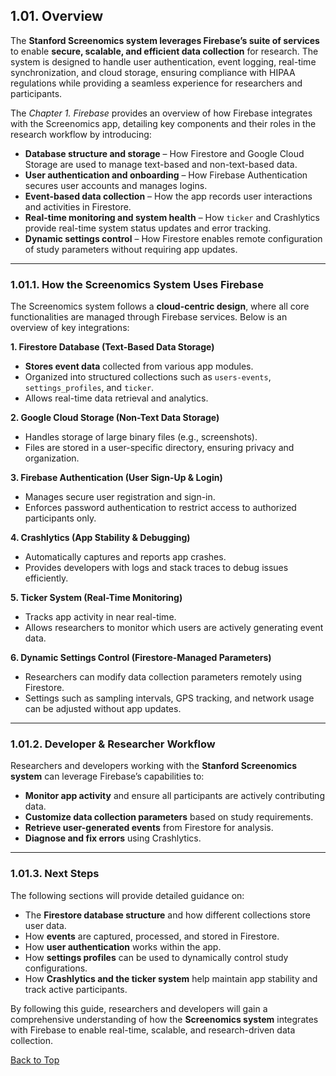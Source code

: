 ## 1.01. Overview

The **Stanford Screenomics system leverages Firebase’s suite of services** to enable **secure, scalable, and efficient data collection** for research. The system is designed to handle user authentication, event logging, real-time synchronization, and cloud storage, ensuring compliance with HIPAA regulations while providing a seamless experience for researchers and participants.

The _Chapter 1. Firebase_ provides an overview of how Firebase integrates with the Screenomics app, detailing key components and their roles in the research workflow by introducing: 
- **Database structure and storage** – How Firestore and Google Cloud Storage are used to manage text-based and non-text-based data.
- **User authentication and onboarding** – How Firebase Authentication secures user accounts and manages logins.
- **Event-based data collection** – How the app records user interactions and activities in Firestore.
- **Real-time monitoring and system health** – How `ticker` and Crashlytics provide real-time system status updates and error tracking.
- **Dynamic settings control** – How Firestore enables remote configuration of study parameters without requiring app updates.

---

### 1.01.1. How the Screenomics System Uses Firebase
The Screenomics system follows a **cloud-centric design**, where all core functionalities are managed through Firebase services. Below is an overview of key integrations:

**1. Firestore Database (Text-Based Data Storage)**
- **Stores event data** collected from various app modules.
- Organized into structured collections such as `users-events`, `settings_profiles`, and `ticker`.
- Allows real-time data retrieval and analytics.

**2. Google Cloud Storage (Non-Text Data Storage)**
- Handles storage of large binary files (e.g., screenshots).
- Files are stored in a user-specific directory, ensuring privacy and organization.

**3. Firebase Authentication (User Sign-Up & Login)**
- Manages secure user registration and sign-in.
- Enforces password authentication to restrict access to authorized participants only.

**4. Crashlytics (App Stability & Debugging)**
- Automatically captures and reports app crashes.
- Provides developers with logs and stack traces to debug issues efficiently.

**5. Ticker System (Real-Time Monitoring)**
- Tracks app activity in near real-time.
- Allows researchers to monitor which users are actively generating event data.

**6. Dynamic Settings Control (Firestore-Managed Parameters)**
- Researchers can modify data collection parameters remotely using Firestore.
- Settings such as sampling intervals, GPS tracking, and network usage can be adjusted without app updates.

---

### 1.01.2. Developer & Researcher Workflow

Researchers and developers working with the **Stanford Screenomics system** can leverage Firebase’s capabilities to:
- **Monitor app activity** and ensure all participants are actively contributing data.
- **Customize data collection parameters** based on study requirements.
- **Retrieve user-generated events** from Firestore for analysis.
- **Diagnose and fix errors** using Crashlytics.

---

### 1.01.3. Next Steps

The following sections will provide detailed guidance on:
- The **Firestore database structure** and how different collections store user data.
- How **events** are captured, processed, and stored in Firestore.
- How **user authentication** works within the app.
- How **settings profiles** can be used to dynamically control study configurations.
- How **Crashlytics and the ticker system** help maintain app stability and track active participants.

By following this guide, researchers and developers will gain a comprehensive understanding of how the **Screenomics system** integrates with Firebase to enable real-time, scalable, and research-driven data collection.



[Back to Top](#top)
